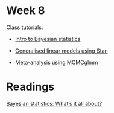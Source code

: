# Week 8 

Class tutorials: 

* [Intro to Bayesian statistics](https://ourcodingclub.github.io/tutorials/stan-intro/)

* [Generalised linear models using Stan](https://ourcodingclub.github.io/tutorials/stan-2/)

* [Meta-analysis using MCMCglmm](https://ourcodingclub.github.io/tutorials/mcmcglmm/)

# Readings 

[Bayesian statistics: What’s it all about?](http://andrewgelman.com/2016/12/13/bayesian-statistics-whats/)



